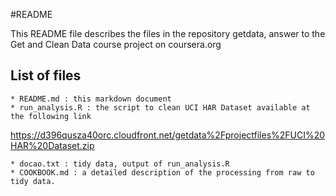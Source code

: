 #README

This README file describes the files in the repository getdata, answer to the Get and Clean Data course project on coursera.org

## List of files

	* README.md : this markdown document
	* run_analysis.R : the script to clean UCI HAR Dataset available at the following link

https://d396qusza40orc.cloudfront.net/getdata%2Fprojectfiles%2FUCI%20HAR%20Dataset.zip

	* docao.txt : tidy data, output of run_analysis.R
	* COOKBOOK.md : a detailed description of the processing from raw to tidy data.

  
